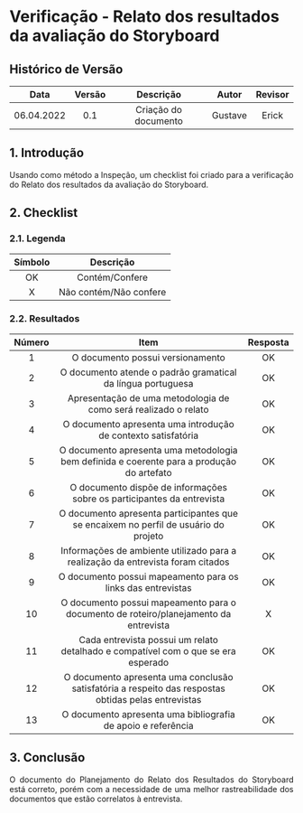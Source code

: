 # Verificação - Relato dos resultados da avaliação do Storyboard

## Histórico de Versão

|    Data    | Versão |      Descrição       |  Autor  | Revisor |
| :--------: | :----: | :------------------: | :-----: | :-----: |
| 06.04.2022 |  0.1   | Criação do documento | Gustave |  Erick  |

## 1. Introdução

<p style="text-align: justify;">Usando como método a Inspeção, um checklist foi criado para a verificação do Relato dos resultados da avaliação do Storyboard.
</p>

## 2. Checklist

### 2.1. Legenda

| Símbolo |       Descrição        |
| :-----: | :--------------------: |
|   OK    |     Contém/Confere     |
|    X    | Não contém/Não confere |

### 2.2. Resultados

| Número |                                                Item                                                 | Resposta |
| :----: | :-------------------------------------------------------------------------------------------------: | :------: |
|   1    |                                  O documento possui versionamento                                   |    OK    |
|   2    |                     O documento atende o padrão gramatical da língua portuguesa                     |    OK    |
|   3    |                   Apresentação de uma metodologia de como será realizado o relato                   |    OK    |
|   4    |                    O documento apresenta uma introdução de contexto satisfatória                    |    OK    |
|   5    |      O documento apresenta uma metodologia bem definida e coerente para a produção do artefato      |    OK    |
|   6    |               O documento dispõe de informações sobre os participantes da entrevista                |    OK    |
|   7    |         O documento apresenta participantes que se encaixem no perfil de usuário do projeto         |    OK    |
|   8    |           Informações de ambiente utilizado para a realização da entrevista foram citados           |    OK    |
|   9    |                     O documento possui mapeamento para os links das entrevistas                     |    OK    |
|   10   |        O documento possui mapeamento para o documento de roteiro/planejamento da entrevista         |    X     |
|   11   |          Cada entrevista possui um relato detalhado e compatível com o que se era esperado          |    OK    |
|   12   | O documento apresenta uma conclusão satisfatória a respeito das respostas obtidas pelas entrevistas |    OK    |
|   13   |                    O documento apresenta uma bibliografia de apoio e referência                     |    OK    |

## 3. Conclusão

<p style="text-align: justify;">O documento do Planejamento do Relato dos Resultados do Storyboard está correto, porém com a necessidade de uma melhor rastreabilidade dos documentos que estão correlatos à entrevista.
</p>

